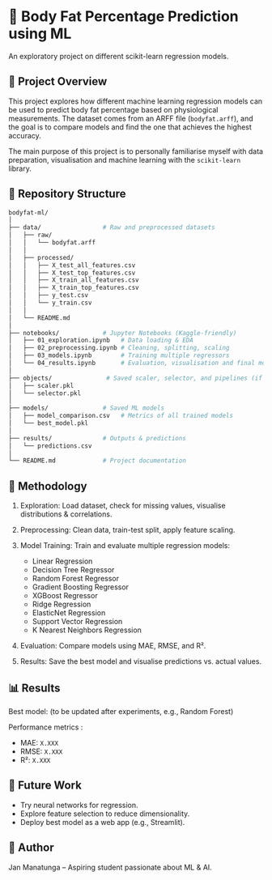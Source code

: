 # 🧠 Body Fat Percentage Prediction using ML
An exploratory project on different scikit-learn regression models.
## 📌 Project Overview
This project explores how different machine learning regression models can be used to predict body fat percentage based on physiological measurements.
The dataset comes from an ARFF file (`bodyfat.arff`), and the goal is to compare models and find the one that achieves the highest accuracy.

The main purpose of this project is to personally familiarise myself with data preparation, visualisation and machine learning with the `scikit-learn` library.

## 📂 Repository Structure
```bash
bodyfat-ml/
│
├── data/                 # Raw and preprocessed datasets
│   ├── raw/
│   │   └── bodyfat.arff
│   │
│   ├── processed/
│   │   ├── X_test_all_features.csv
│   │   ├── X_test_top_features.csv
│   │   ├── X_train_all_features.csv
│   │   ├── X_train_top_features.csv
│   │   ├── y_test.csv
│   │   └── y_train.csv
│   │
│   └── README.md
│ 
├── notebooks/            # Jupyter Notebooks (Kaggle-friendly)
│   ├── 01_exploration.ipynb   # Data loading & EDA
│   ├── 02_preprocessing.ipynb # Cleaning, splitting, scaling
│   ├── 03_models.ipynb        # Training multiple regressors
│   └── 04_results.ipynb       # Evaluation, visualisation and final model
│
├── objects/               # Saved scaler, selector, and pipelines (if any)
│   ├── scaler.pkl        
│   └── selector.pkl
│
├── models/               # Saved ML models
│   ├── model_comparison.csv   # Metrics of all trained models
│   └── best_model.pkl
│
├── results/              # Outputs & predictions
│   └── predictions.csv
│
└── README.md             # Project documentation
```
## 🔬 Methodology

1. Exploration: Load dataset, check for missing values, visualise distributions & correlations.
2. Preprocessing: Clean data, train-test split, apply feature scaling.
3. Model Training: Train and evaluate multiple regression models:
    - Linear Regression
    - Decision Tree Regressor
    - Random Forest Regressor
    - Gradient Boosting Regressor
    - XGBoost Regressor
    - Ridge Regression
    - ElasticNet Regression
    - Support Vector Regression
    - K Nearest Neighbors Regression

4. Evaluation: Compare models using MAE, RMSE, and R².
5. Results: Save the best model and visualise predictions vs. actual values.

## 📊 Results

Best model: (to be updated after experiments, e.g., Random Forest)

Performance metrics :
- MAE: `X.XXX`
- RMSE: `X.XXX`
- R²: `X.XXX`

## 🚀 Future Work

- Try neural networks for regression.
- Explore feature selection to reduce dimensionality.
- Deploy best model as a web app (e.g., Streamlit).

## 👤 Author
Jan Manatunga – Aspiring student passionate about ML & AI.


